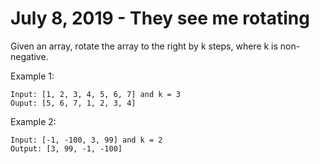 # July 8, 2019 - They see me rotating

Given an array, rotate the array to the right by k steps, where k is 
non-negative.

Example 1:
```
Input: [1, 2, 3, 4, 5, 6, 7] and k = 3
Ouput: [5, 6, 7, 1, 2, 3, 4]
```

Example 2:
```
Input: [-1, -100, 3, 99] and k = 2
Output: [3, 99, -1, -100]
```
